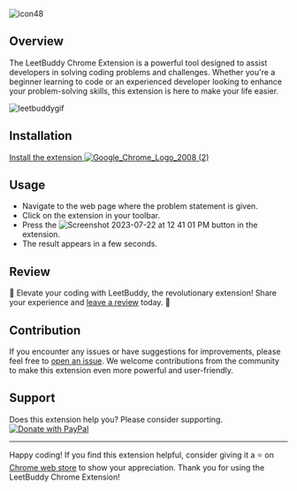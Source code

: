 ![icon48](https://github.com/ssc3/leetbuddy.github.io/assets/3619841/9cd0d700-b412-4223-9fd3-36d24bccfc74)


## Overview

The LeetBuddy Chrome Extension is a powerful tool designed to assist developers in solving coding problems and challenges. Whether you're a beginner learning to code or an experienced developer looking to enhance your problem-solving skills, this extension is here to make your life easier.

![leetbuddygif](https://github.com/ssc3/leetbuddy.github.io/assets/3619841/7da6e901-cd7c-4e1a-aa13-4e5151273d61)


## Installation

[Install the extension ![Google_Chrome_Logo_2008 (2)](https://github.com/ssc3/leetbuddy.github.io/assets/3619841/4f8f2c36-894d-465c-8c9f-f1f96d4e806e)](https://chrome.google.com/webstore/detail/leetbuddy/gjbogplpdlgmojginmempnicbpbledkn)


## Usage
- Navigate to the web page where the problem statement is given.
- Click on the extension in your toolbar.
- Press the ![Screenshot 2023-07-22 at 12 41 01 PM](https://github.com/ssc3/leetbuddy.github.io/assets/3619841/de2d00c4-51bd-4b30-991f-c2a9d1acb561) button in the extension.
- The result appears in a few seconds.

## Review
🌟 Elevate your coding with LeetBuddy, the revolutionary extension! Share your experience and [leave a review](https://chrome.google.com/webstore/detail/leetbuddy/gjbogplpdlgmojginmempnicbpbledkn) today. 🌟

## Contribution
If you encounter any issues or have suggestions for improvements, please feel free to [open an issue](https://github.com/ssc3/leetbuddy.github.io/issues). We welcome contributions from the community to make this extension even more powerful and user-friendly.

## Support
Does this extension help you? Please consider supporting.
[
  ![Donate with PayPal](https://raw.githubusercontent.com/stefan-niedermann/paypal-donate-button/master/paypal-donate-button.png)
](https://www.paypal.com/donate/?hosted_button_id=ZWM6QK6F854BL)





---

Happy coding! If you find this extension helpful, consider giving it a ⭐ on [Chrome web store](https://chrome.google.com/webstore/detail/leetbuddy/gjbogplpdlgmojginmempnicbpbledkn) to show your appreciation. Thank you for using the LeetBuddy Chrome Extension!
